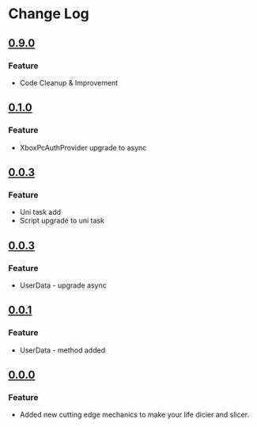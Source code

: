 # Change Log

## [0.9.0](2024-01-31)

### Feature
* Code Cleanup & Improvement


## [0.1.0](2024-01-09)

### Feature
* XboxPcAuthProvider upgrade to async

## [0.0.3](2023-12-08)
### Feature
* Uni task add
* Script upgrade to uni task
## [0.0.3](2023-12-08)
### Feature

* UserData - upgrade async 

## [0.0.1](2023-12-08)
### Feature

* UserData - method added 

## [0.0.0](2023-12-08)
### Feature

* Added new cutting edge mechanics to make your life dicier and slicer.



